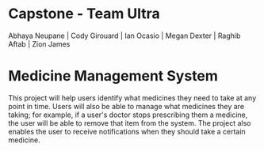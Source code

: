 # Capstone - Team Ultra
Abhaya Neupane |
Cody Girouard |
Ian Ocasio |
Megan Dexter |
Raghib Aftab |
Zion James

# Medicine Management System
This project will help users identify what medicines they need to take at any point in time. Users will also be able to manage what medicines they are taking; for example, if a user's doctor stops prescribing them a medicine, the user will be able to remove that item from the system. The project also enables the user to receive notifications when they should take a certain medicine.
